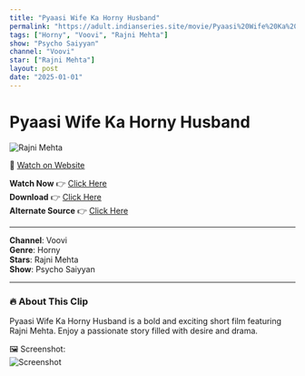 ```yaml
---
title: "Pyaasi Wife Ka Horny Husband"
permalink: "https://adult.indianseries.site/movie/Pyaasi%20Wife%20Ka%20Horny%20Husband"
tags: ["Horny", "Voovi", "Rajni Mehta"]
show: "Psycho Saiyyan"
channel: "Voovi"
star: ["Rajni Mehta"]
layout: post
date: "2025-01-01"
---
```


# Pyaasi Wife Ka Horny Husband

![Rajni Mehta](https://shorts.desisins.com/wp-content/uploads/2024/09/Pyaasi-Wife-Ka-Horny-Husband-DesiSins.com_.jpg)

🔗 [Watch on Website](https://adult.indianseries.site/movie/Pyaasi%20Wife%20Ka%20Horny%20Husband)

**Watch Now** 👉 [Click Here](https://adult.indianseries.site/movie/Pyaasi%20Wife%20Ka%20Horny%20Husband)  
**Download** 👉 [Click Here](https://adult.indianseries.site/movie/Pyaasi%20Wife%20Ka%20Horny%20Husband)  
**Alternate Source** 👉 [Click Here](https://adult.indianseries.site/movie/Pyaasi%20Wife%20Ka%20Horny%20Husband)

---

**Channel**: Voovi  
**Genre**: Horny  
**Stars**: Rajni Mehta  
**Show**: Psycho Saiyyan

---

### 🔥 About This Clip

Pyaasi Wife Ka Horny Husband is a bold and exciting short film featuring Rajni Mehta. Enjoy a passionate story filled with desire and drama.
 
🖼️ Screenshot:  
![Screenshot](https://shorts.desisins.com/wp-content/uploads/2024/09/Pyaasi-Wife-Ka-Horny-Husband-DesiSins.com_.jpg)
